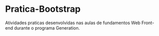 # Pratica-Bootstrap
Atividades praticas desenvolvidas nas aulas de fundamentos Web Front-end durante o programa Generation.
